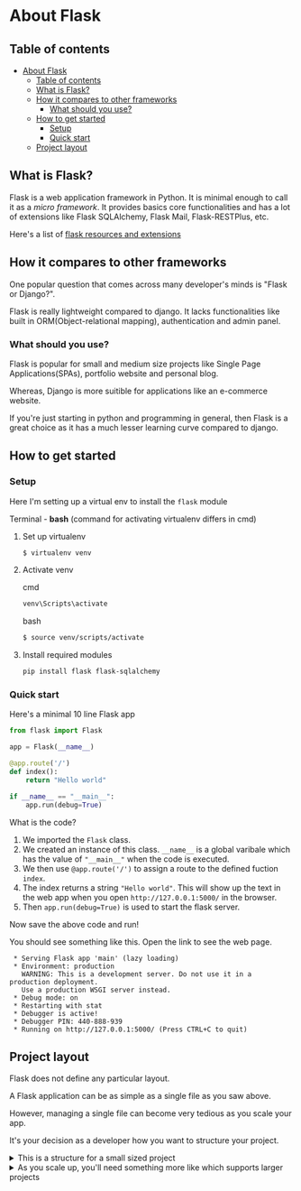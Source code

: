 # About Flask

## Table of contents
- [About Flask](#about-flask)
  - [Table of contents](#table-of-contents)
  - [What is Flask?](#what-is-flask)
  - [How it compares to other frameworks](#how-it-compares-to-other-frameworks)
    - [What should you use?](#what-should-you-use)
  - [How to get started](#how-to-get-started)
    - [Setup](#setup)
    - [Quick start](#quick-start)
  - [Project layout](#project-layout)

## What is Flask?

Flask is a web application framework in Python. It is minimal enough to call it as a *micro framework*. It provides basics core functionalities and has a lot of extensions like Flask SQLAlchemy, Flask Mail, Flask-RESTPlus, etc.

Here's a list of [flask resources and extensions](https://github.com/humiaozuzu/awesome-flask)

## How it compares to other frameworks

One popular question that comes across many developer's minds is "Flask or Django?".

Flask is really lightweight compared to django. It lacks functionalities like built in ORM(Object-relational mapping), authentication and admin panel.

### What should you use?

Flask is popular for small and medium size projects like Single Page Applications(SPAs), portfolio website and personal blog.

Whereas, Django is more suitible for applications like an e-commerce website.

If you're just starting in python and programming in general, then Flask is a great choice as it has a much lesser learning curve compared to django.

## How to get started

### Setup

Here I'm setting up a virtual env to install the `flask` module

Terminal - **bash** (command for activating virtualenv differs in cmd)

1. Set up virtualenv
    ```bash
    $ virtualenv venv
    ```
2. Activate venv

    cmd
    ```cmd
    venv\Scripts\activate
    ```
    bash
    ```bash
    $ source venv/scripts/activate
    ```
3. Install required modules
    ```bash
    pip install flask flask-sqlalchemy
    ```

### Quick start

Here's a minimal 10 line Flask app

```py
from flask import Flask

app = Flask(__name__)

@app.route('/')
def index():
    return "Hello world"

if __name__ == "__main__":
    app.run(debug=True) 
```

What is the code?

1. We imported the `Flask` class. 
2. We created an instance of this class. `__name__` is a global varibale which has the value of `"__main__"` when the code is executed.
3. We then use `@app.route('/')` to assign a route to the defined fuction `index`.
4. The index returns a string `"Hello world"`. This will show up the text in the web app when you open `http://127.0.0.1:5000/` in the browser. 
5. Then `app.run(debug=True)` is used to start the flask server.

Now save the above code  and run!

You should see something like this. Open the link to see the web page.
```
 * Serving Flask app 'main' (lazy loading)
 * Environment: production
   WARNING: This is a development server. Do not use it in a production deployment.
   Use a production WSGI server instead.
 * Debug mode: on
 * Restarting with stat
 * Debugger is active!
 * Debugger PIN: 440-888-939
 * Running on http://127.0.0.1:5000/ (Press CTRL+C to quit)
 ```

## Project layout

Flask does not define any particular layout. 

A Flask application can be as simple as a single file as you saw above.

However, managing a single file can become very tedious as you scale your app. 

It's your decision as a developer how you want to structure your project.

<details>
          <summary>This is a structure for a small sized project</summary>
```txt
project-name
├─── static/
│    └─── style.css
├─── templates/
│    ├─── base.html
│    └─── index.html
├─── .gitignore
├─── app.py
├─── README.md
├─── requirements.txt
└─── test_client.py
```
</details>

<details>
          <summary>As you scale up, you'll need something more like which supports larger projects</summary>
          
```txt
learn-flask
├─── app/
│   ├─── __init__.py
│   ├─── app.py
│   ├─── templates/
│   │    ├─── base.html
│   │    ├─── index.html
│   └─── static/
│        └─── style.css
├─── tests/
│    ├─── test_client.py
├─── setup.py
├─── README.md
└─── requirements.txt
```
</details>